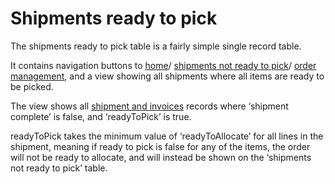 # Shipments ready to pick

The shipments ready to pick table is a fairly simple single record table.

It contains navigation buttons to [home](home.md)/ [shipments not ready to pick](shipmentsNotReady.md)/ [order management](salesOrderDash.md), and a view showing all shipments where all items are ready to be picked.

The view shows all [shipment and invoices](shipmentAndInvoices.md) records where ‘shipment complete’ is false, and ‘readyToPick’ is true.

readyToPick takes the minimum value of ‘readyToAllocate’ for all lines in the shipment, meaning if ready to pick is false for any of the items, the order will not be ready to allocate, and will instead be shown on the ‘shipments not ready to pick’ table.

